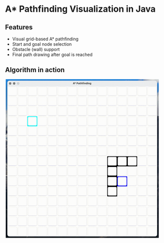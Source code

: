 # A* Pathfinding Visualization in Java

## Features
- Visual grid-based A* pathfinding
- Start and goal node selection
- Obstacle (wall) support
- Final path drawing after goal is reached

## Algorithm in action

<p align="center">
  <img src="./demo.gif" width="500" alt="A* demo">
</p>